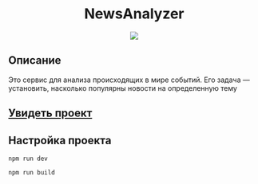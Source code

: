 <h1 align="center">NewsAnalyzer</h1>
<p align="center">
  <img src="https://img.shields.io/badge/made%20by-opv1-blue.svg">
</p>

## Описание

Это сервис для анализа происходящих в мире событий. Его задача — установить, насколько популярны новости на определенную тему

## [Увидеть проект](https://opv1.github.io/yp-graduate-work/)

## Настройка проекта

```
npm run dev
```

```
npm run build
```
